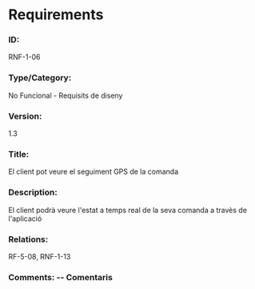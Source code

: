 # Requirements 

### ID: 
RNF-1-06

### Type/Category: 
No Funcional - Requisits de diseny

### Version: 
1.3

### Title: 
El client pot veure el seguiment GPS de la comanda

### Description: 
El client podrà veure l'estat a temps real de la seva comanda a travès de l'aplicació

### Relations: 
RF-5-08, RNF-1-13

### Comments: -- Comentaris
